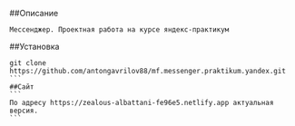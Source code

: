 ##Описание
```
Мессенджер. Проектная работа на курсе яндекс-практикум
```
##Установка
````
git clone https://github.com/antongavrilov88/mf.messenger.praktikum.yandex.git
```
##Сайт
```
По адресу https://zealous-albattani-fe96e5.netlify.app актуальная версия.
```


